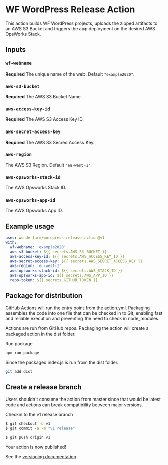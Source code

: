 # WF WordPress Release Action

This action builds WF WordPress projects, uploads the zipped artifacts to an AWS S3 Bucket and triggers the app deployment on the desired AWS OpsWorks Stack.

## Inputs

### `wf-webname`
**Required** The unique name of the web. Default `"example2020"`.

### `aws-s3-bucket`
**Required** The AWS S3 Bucket Name.

### `aws-access-key-id`
**Required** The AWS S3 Access Key ID.

### `aws-secret-access-key`
**Required** The AWS S3 Secred Access Key.

### `aws-region`
The AWS S3 Region. Default `"eu-west-1"`

### `aws-opsworks-stack-id`
The AWS Opsworks Stack ID.

### `aws-opsworks-app-id`
The AWS Opsworks App ID.

## Example usage
```yaml
uses: wunderfarm/wordpress-release-action@v1
with:
  wf-webname: 'example2020'
  aws-s3-bucket: ${{ secrets.AWS_S3_BUCKET }}
  aws-access-key-id: ${{ secrets.AWS_ACCESS_KEY_ID }}
  aws-secret-access-key: ${{ secrets.AWS_SECRET_ACCESS_KEY }}
  aws-region: 'eu-west-1'
  aws-opsworks-stack-id: ${{ secrets.AWS_STACK_ID }}
  aws-opsworks-app-id: ${{ secrets.AWS_APP_ID }}
  repo-token: ${{ secrets.GITHUB_TOKEN }}
```

## Package for distribution

GitHub Actions will run the entry point from the action.yml. Packaging assembles the code into one file that can be checked in to Git, enabling fast and reliable execution and preventing the need to check in node_modules.

Actions are run from GitHub repos.  Packaging the action will create a packaged action in the dist folder.

Run package

```bash
npm run package
```

Since the packaged index.js is run from the dist folder.

```bash
git add dist
```

## Create a release branch

Users shouldn't consume the action from master since that would be latest code and actions can break compatibility between major versions.

Checkin to the v1 release branch

```bash
$ git checkout -b v1
$ git commit -a -m "v1 release"
```

```bash
$ git push origin v1
```

Your action is now published!

See the [versioning documentation](https://github.com/actions/toolkit/blob/master/docs/action-versioning.md)